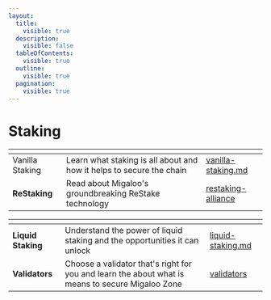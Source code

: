 ```yaml
---
layout:
  title:
    visible: true
  description:
    visible: false
  tableOfContents:
    visible: true
  outline:
    visible: true
  pagination:
    visible: true
---
```


# Staking

<table data-view="cards"><thead><tr><th></th><th></th><th data-hidden data-card-target data-type="content-ref"></th></tr></thead><tbody><tr><td>Vanilla Staking</td><td>Learn what staking is all about and how it helps to secure the chain</td><td><a href="vanilla-staking.md">vanilla-staking.md</a></td></tr><tr><td><strong>ReStaking</strong></td><td>Read about Migaloo's groundbreaking ReStake technology</td><td><a href="restaking-alliance/">restaking-alliance</a></td></tr></tbody></table>

<table data-view="cards"><thead><tr><th></th><th></th><th data-hidden data-card-target data-type="content-ref"></th></tr></thead><tbody><tr><td><strong>Liquid Staking</strong></td><td>Understand the power of liquid staking and the opportunities it can unlock</td><td><a href="liquid-staking.md">liquid-staking.md</a></td></tr><tr><td><strong>Validators</strong></td><td>Choose a validator that's right for you and learn the about what is means to secure Migaloo Zone</td><td><a href="validators/">validators</a></td></tr></tbody></table>

